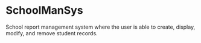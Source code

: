 # SchoolManSys
School report management system where the user is able to create, display, modify, and remove student records.

